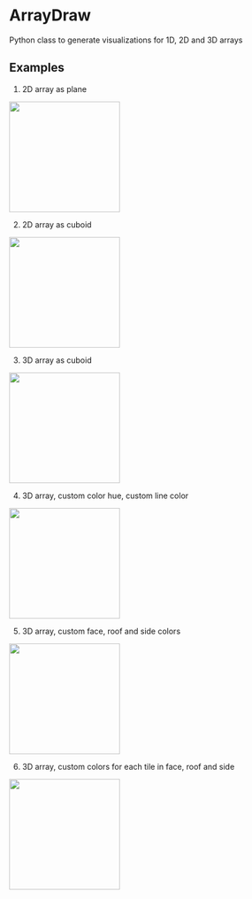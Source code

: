 # ArrayDraw
Python class to generate visualizations for 1D, 2D and 3D arrays

## Examples
1. 2D array as plane
<img src="https://user-images.githubusercontent.com/8238803/155902098-8df011cc-ebfc-466f-a7de-41d62fb1c766.svg" width="200">

2. 2D array as cuboid
<img src="https://user-images.githubusercontent.com/8238803/155902103-9f13a194-38dd-4655-a750-df621dd7eae6.svg" width="200">

3. 3D array as cuboid
<img src="https://user-images.githubusercontent.com/8238803/155902105-94c371b9-50b2-438b-b7c4-30a3082e63a2.svg" width="200">

4. 3D array, custom color hue, custom line color
<img src="https://user-images.githubusercontent.com/8238803/155902108-22d47e1e-b000-47d8-9bed-a14d1ec7001e.svg" width="200">

5. 3D array, custom face, roof and side colors
<img src="https://user-images.githubusercontent.com/8238803/155902109-592d6bb7-6ef6-4eb4-bb97-00eeb9d9252f.svg" width="200">

6. 3D array, custom colors for each tile in face, roof and side
<img src="https://user-images.githubusercontent.com/8238803/155902110-2142b688-c446-4cb6-8320-0b8b61faa049.svg" width="200">
